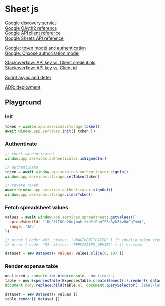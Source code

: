 # Sheet js

[Google discovery service](https://developers.google.com/discovery/v1/reference/apis/list)  
[Google OAuth2 reference](https://developers.google.com/identity/oauth2/web/reference/js-reference)    
[Google API client reference](https://github.com/google/google-api-javascript-client/blob/master/docs/reference.md)  
[Google Sheets API reference](https://developers.google.com/sheets/api/reference/rest)  

[Google: token model and authentication](https://developers.google.com/identity/oauth2/web/guides/use-token-model)  
[Google: Choose authorization model](https://developers.google.com/identity/oauth2/web/guides/choose-authorization-model)  

[Stackoverflow: API key vs. Client credentials](https://stackoverflow.com/questions/64446566/what-is-the-security-difference-between-api-keys-and-the-client-credentials-flow)  
[Stackoverflow: API key vs. Client id](https://stackoverflow.com/questions/39181501/whats-the-difference-between-api-key-client-id-and-service-account)  

[Script async and defer](https://www.growingwiththeweb.com/2014/02/async-vs-defer-attributes.html#script)  

[ADR: deployment](./adr/deployment.md)  


## Playground
### Init
```js
token = window.app.services.storage.token();
await window.app.services.init({ token })
```
### Authenticate
```js
// check authenticated
window.app.services.authenticator.isSignedIn()

// authenticate
token = await window.app.services.authenticator.signIn()
window.app.services.storage.setToken(token)

// revoke token
await window.app.services.authenticator.signOut()
window.app.services.storage.clearToken()
```
### Fetch spreadsheet values
```js
values = await window.app.services.spreadsheets.getValues({
  spreadsheetId: '1UbJN1IUOu28ujbab_zkdYrPaoIS3uByk3twBACqTxh4',
  range: 'BAL'
})

// error { code: 401, status: 'UNAUTHENTICATED' } if invalid token (revoked or expired)
// error { code: 403, status: 'PERMISSION_DENIED' } if no token

dataset = new Dataset({ values: values.slice(0, 10) })
```
### Render expense table
```js
onClicked = console.log.bind(console, 'onClicked')
table = new ExpensesTable(ExpensesTable.createElement()).render({ dataset, onClicked })
document.body.replaceChild(table.el, document.querySelector('.label-loading'))

dataset = new Dataset({ values })
table.render({ dataset })
```
